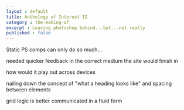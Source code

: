 ```yaml
---
layout : default
title: Anthology of Interest II
category : the-making-of
excerpt : Leaving photoshop behind...but...not really
published : false
---
```

Static PS comps can only do so much...

needed quicker feedback in the correct medium the site would finish in

how would it play out across devices

nailing down the concept of "what a heading looks like" and spacing between elements

grid logic is better communicated in a fluid form